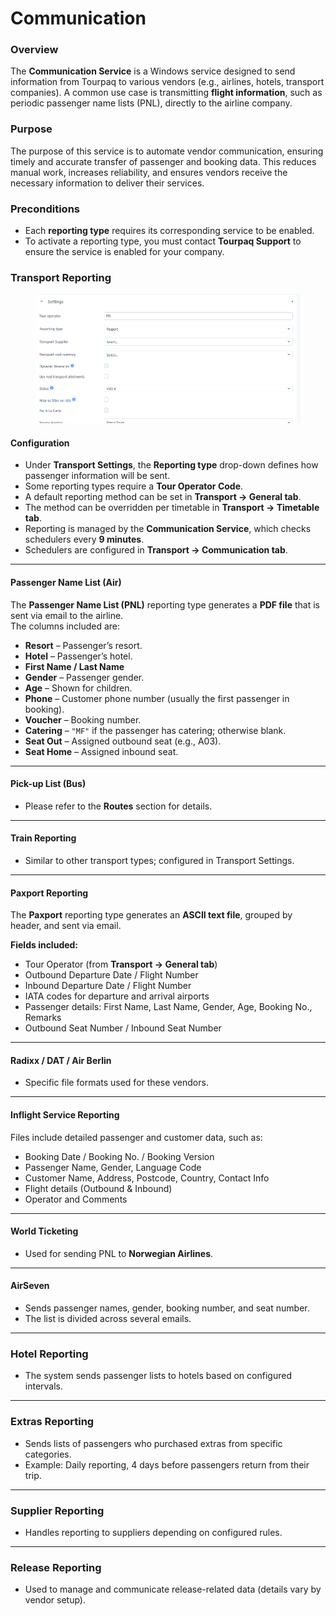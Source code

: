 # Communication

### Overview

The **Communication Service** is a Windows service designed to send information from Tourpaq to various vendors (e.g., airlines, hotels, transport companies). A common use case is transmitting **flight information**, such as periodic passenger name lists (PNL), directly to the airline company.

### Purpose

The purpose of this service is to automate vendor communication, ensuring timely and accurate transfer of passenger and booking data. This reduces manual work, increases reliability, and ensures vendors receive the necessary information to deliver their services.

### Preconditions

* Each **reporting type** requires its corresponding service to be enabled.
* To activate a reporting type, you must contact **Tourpaq Support** to ensure the service is enabled for your company.

### **Transport Reporting**

<figure><img src="../../.gitbook/assets/image (3) (1) (1) (1) (1) (1) (1) (1) (1) (1) (1) (1) (1) (1) (1) (1) (1) (1) (1) (1) (1) (1) (1) (1) (1) (1) (1) (1) (1) (1) (1) (1) (1).png" alt=""><figcaption></figcaption></figure>

#### Configuration

* Under **Transport Settings**, the **Reporting type** drop-down defines how passenger information will be sent.
* Some reporting types require a **Tour Operator Code**.
* A default reporting method can be set in **Transport → General tab**.
* The method can be overridden per timetable in **Transport → Timetable tab**.
* Reporting is managed by the **Communication Service**, which checks schedulers every **9 minutes**.
* Schedulers are configured in **Transport → Communication tab**.

***

#### Passenger Name List (Air)

The **Passenger Name List (PNL)** reporting type generates a **PDF file** that is sent via email to the airline.\
The columns included are:

* **Resort** – Passenger’s resort.
* **Hotel** – Passenger’s hotel.
* **First Name / Last Name**
* **Gender** – Passenger gender.
* **Age** – Shown for children.
* **Phone** – Customer phone number (usually the first passenger in booking).
* **Voucher** – Booking number.
* **Catering** – `"MF"` if the passenger has catering; otherwise blank.
* **Seat Out** – Assigned outbound seat (e.g., A03).
* **Seat Home** – Assigned inbound seat.

***

#### Pick-up List (Bus)

* Please refer to the **Routes** section for details.

***

#### Train Reporting

* Similar to other transport types; configured in Transport Settings.

***

#### Paxport Reporting

The **Paxport** reporting type generates an **ASCII text file**, grouped by header, and sent via email.

**Fields included:**

* Tour Operator (from **Transport → General tab**)
* Outbound Departure Date / Flight Number
* Inbound Departure Date / Flight Number
* IATA codes for departure and arrival airports
* Passenger details: First Name, Last Name, Gender, Age, Booking No., Remarks
* Outbound Seat Number / Inbound Seat Number

***

#### Radixx / DAT / Air Berlin

* Specific file formats used for these vendors.

***

#### Inflight Service Reporting

Files include detailed passenger and customer data, such as:

* Booking Date / Booking No. / Booking Version
* Passenger Name, Gender, Language Code
* Customer Name, Address, Postcode, Country, Contact Info
* Flight details (Outbound & Inbound)
* Operator and Comments

***

#### World Ticketing

* Used for sending PNL to **Norwegian Airlines**.

***

#### AirSeven

* Sends passenger names, gender, booking number, and seat number.
* The list is divided across several emails.

***

### Hotel Reporting

* The system sends passenger lists to hotels based on configured intervals.

***

### Extras Reporting

* Sends lists of passengers who purchased extras from specific categories.
* Example: Daily reporting, 4 days before passengers return from their trip.

***

### Supplier Reporting

* Handles reporting to suppliers depending on configured rules.

***

### Release Reporting

* Used to manage and communicate release-related data (details vary by vendor setup).
